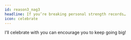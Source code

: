 ```yaml
---
id: reason3_nag3
headline: If you’re breaking personal strength records…
icon: celebrate
---
```


I’ll celebrate with you can encourage you to keep going big!
